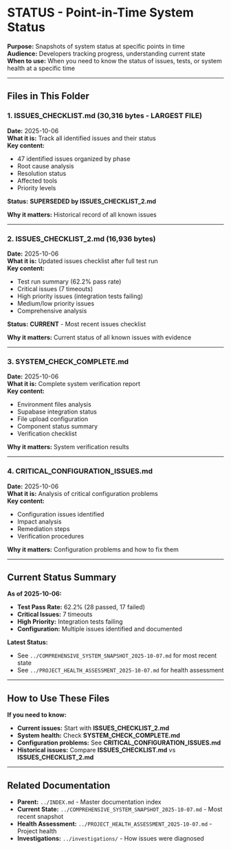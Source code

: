 # STATUS - Point-in-Time System Status

**Purpose:** Snapshots of system status at specific points in time  
**Audience:** Developers tracking progress, understanding current state  
**When to use:** When you need to know the status of issues, tests, or system health at a specific time

---

## Files in This Folder

### 1. ISSUES_CHECKLIST.md (30,316 bytes - LARGEST FILE)
**Date:** 2025-10-06  
**What it is:** Track all identified issues and their status  
**Key content:**
- 47 identified issues organized by phase
- Root cause analysis
- Resolution status
- Affected tools
- Priority levels

**Status:** **SUPERSEDED by ISSUES_CHECKLIST_2.md**

**Why it matters:** Historical record of all known issues

---

### 2. ISSUES_CHECKLIST_2.md (16,936 bytes)
**Date:** 2025-10-06  
**What it is:** Updated issues checklist after full test run  
**Key content:**
- Test run summary (62.2% pass rate)
- Critical issues (7 timeouts)
- High priority issues (integration tests failing)
- Medium/low priority issues
- Comprehensive analysis

**Status:** **CURRENT** - Most recent issues checklist

**Why it matters:** Current status of all known issues with evidence

---

### 3. SYSTEM_CHECK_COMPLETE.md
**Date:** 2025-10-06  
**What it is:** Complete system verification report  
**Key content:**
- Environment files analysis
- Supabase integration status
- File upload configuration
- Component status summary
- Verification checklist

**Why it matters:** System verification results

---

### 4. CRITICAL_CONFIGURATION_ISSUES.md
**Date:** 2025-10-06  
**What it is:** Analysis of critical configuration problems  
**Key content:**
- Configuration issues identified
- Impact analysis
- Remediation steps
- Verification procedures

**Why it matters:** Configuration problems and how to fix them

---

## Current Status Summary

**As of 2025-10-06:**
- **Test Pass Rate:** 62.2% (28 passed, 17 failed)
- **Critical Issues:** 7 timeouts
- **High Priority:** Integration tests failing
- **Configuration:** Multiple issues identified and documented

**Latest Status:**
- See `../COMPREHENSIVE_SYSTEM_SNAPSHOT_2025-10-07.md` for most recent state
- See `../PROJECT_HEALTH_ASSESSMENT_2025-10-07.md` for health assessment

---

## How to Use These Files

**If you need to know:**
- **Current issues:** Start with **ISSUES_CHECKLIST_2.md**
- **System health:** Check **SYSTEM_CHECK_COMPLETE.md**
- **Configuration problems:** See **CRITICAL_CONFIGURATION_ISSUES.md**
- **Historical issues:** Compare **ISSUES_CHECKLIST.md** vs **ISSUES_CHECKLIST_2.md**

---

## Related Documentation

- **Parent:** `../INDEX.md` - Master documentation index
- **Current State:** `../COMPREHENSIVE_SYSTEM_SNAPSHOT_2025-10-07.md` - Most recent snapshot
- **Health Assessment:** `../PROJECT_HEALTH_ASSESSMENT_2025-10-07.md` - Project health
- **Investigations:** `../investigations/` - How issues were diagnosed

